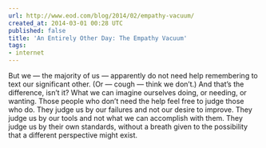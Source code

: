 ```yaml
---
url: http://www.eod.com/blog/2014/02/empathy-vacuum/
created_at: 2014-03-01 00:28 UTC
published: false
title: 'An Entirely Other Day: The Empathy Vacuum'
tags:
- internet
---
```


But we — the majority of us — apparently do not need help remembering to text our significant other. (Or — cough — think we don’t.)  And that’s the difference, isn’t it? What we can imagine ourselves doing, or needing, or wanting. Those people who don’t need the help feel free to judge those who do.  They judge us by our failures and not our desire to improve. They judge us by our tools and not what we can accomplish with them. They judge us by their own standards, without a breath given to the possibility that a different perspective might exist.

